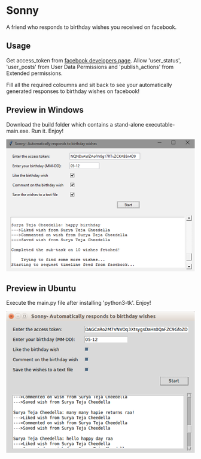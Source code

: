 # Sonny
A friend who responds to birthday wishes you received on facebook.

## Usage
Get access_token from [facebook developers page](https://developers.facebook.com/tools/explorer/145634995501895/). Allow 'user_status', 'user_posts' from User Data Permissions and 'publish_actions' from Extended permissions.

Fill all the required coloumns and sit back to see your automatically generated responses to birthday wishes on facebook!


## Preview in Windows

Download the build folder which contains a stand-alone executable- main.exe. Run it. Enjoy!

![alt tag](https://raw.githubusercontent.com/SnShine/Sonny/master/windows_preview.png)

## Preview in Ubuntu

Execute the main.py file after installing 'python3-tk'. Enjoy!

![alt tag](https://raw.githubusercontent.com/SnShine/Sonny/master/ubuntu_preview.png)